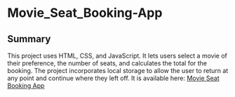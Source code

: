 # Movie_Seat_Booking-App

## Summary
This project uses HTML, CSS, and JavaScript. It lets users select a movie of their preference, the number of seats, and calculates the total for the booking. The project incorporates local storage to allow the user to return at any point and continue where they left off. It is available here: [Movie Seat Booking App](https://halo8424.github.io/Movie_Seat_Booking-App/)